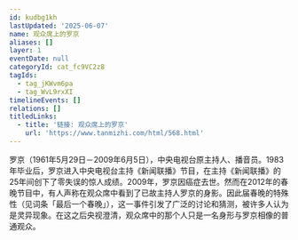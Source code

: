 ```yaml
---
id: kudbg1kh
lastUpdated: '2025-06-07'
name: 观众席上的罗京
aliases: []
layer: 1
eventDate: null
categoryId: cat_fc9VC2z8
tagIds:
  - tag_jKWvm6pa
  - tag_WvL9rxXI
timelineEvents: []
relations: []
titledLinks:
  - title: '链接: 观众席上的罗京'
    url: 'https://www.tanmizhi.com/html/568.html'
---
```

罗京（1961年5月29日－2009年6月5日），中央电视台原主持人、播音员。1983年毕业后，罗京进入中央电视台主持《新闻联播》节目，在主持《新闻联播》的25年间创下了零失误的惊人成绩。2009年，罗京因癌症去世。然而在2012年的春晚节目中，有人声称在观众席中看到了已故主持人罗京的身影。因此届春晚的特殊性（见词条「最后一个春晚」），这一事件引发了广泛的讨论和猜测，被许多人认为是灵异现象。在这之后央视澄清，观众席中的那个人只是一名身形与罗京相像的普通观众。
